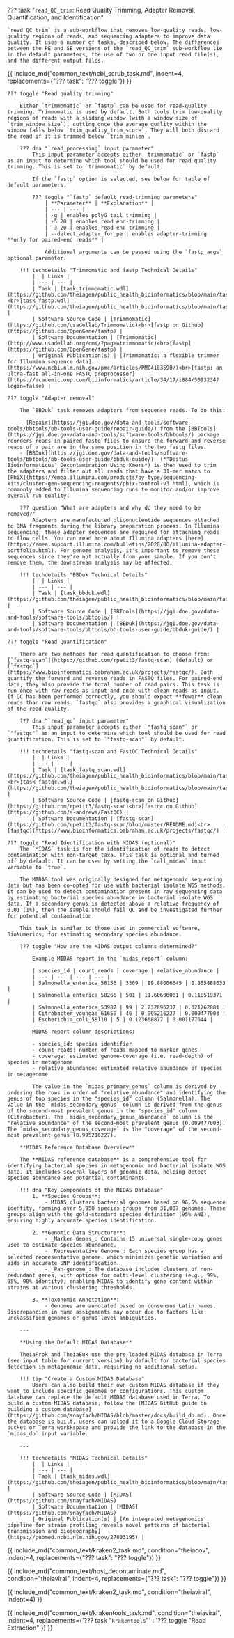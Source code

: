 ??? task "`read_QC_trim`: Read Quality Trimming, Adapter Removal, Quantification, and Identification"

    `read_QC_trim` is a sub-workflow that removes low-quality reads, low-quality regions of reads, and sequencing adapters to improve data quality. It uses a number of tasks, described below. The differences between the PE and SE versions of the `read_QC_trim` sub-workflow lie in the default parameters, the use of two or one input read file(s), and the different output files.

<!-- if: theiacov|freyja|theiaviral -->
{{ include_md("common_text/ncbi_scrub_task.md", indent=4, replacements={"??? task": "??? toggle"}) }}
<!-- endif -->

    ??? toggle "Read quality trimming"

        Either `trimmomatic` or `fastp` can be used for read-quality trimming. Trimmomatic is used by default. Both tools trim low-quality regions of reads with a sliding window (with a window size of `trim_window_size`), cutting once the average quality within the window falls below `trim_quality_trim_score`. They will both discard the read if it is trimmed below `trim_minlen`. 

        ??? dna "`read_processing` input parameter"
            This input parameter accepts either `trimmomatic` or `fastp` as an input to determine which tool should be used for read quality trimming. This is set to `trimmomatic` by default.

            If the `fastp` option is selected, see below for table of default parameters.

            ??? toggle "`fastp` default read-trimming parameters"
                | **Parameter** | **Explanation** |
                | --- | --- |
                | -g | enables polyG tail trimming |
                | -5 20 | enables read end-trimming |
                | -3 20 | enables read end-trimming |
                | --detect_adapter_for_pe | enables adapter-trimming **only for paired-end reads** |

                Additional arguments can be passed using the `fastp_args` optional parameter.

        !!! techdetails "Trimmomatic and fastp Technical Details"
            |  | Links |
            | --- | --- |
            | Task | [task_trimmomatic.wdl](https://github.com/theiagen/public_health_bioinformatics/blob/main/tasks/quality_control/read_filtering/task_trimmomatic.wdl)<br>[task_fastp.wdl](https://github.com/theiagen/public_health_bioinformatics/blob/main/tasks/quality_control/read_filtering/task_fastp.wdl) |
            | Software Source Code | [Trimmomatic](https://github.com/usadellab/Trimmomatic)<br>[fastp on Github](https://github.com/OpenGene/fastp) |
            | Software Documentation | [Trimmomatic](http://www.usadellab.org/cms/?page=trimmomatic)<br>[fastp](https://github.com/OpenGene/fastp) |
            | Original Publication(s) | [Trimmomatic: a flexible trimmer for Illumina sequence data](https://www.ncbi.nlm.nih.gov/pmc/articles/PMC4103590/)<br>[fastp: an ultra-fast all-in-one FASTQ preprocessor](https://academic.oup.com/bioinformatics/article/34/17/i884/5093234?login=false) |

    ??? toggle "Adapter removal"

        The `BBDuk` task removes adapters from sequence reads. To do this:

        - [Repair](https://jgi.doe.gov/data-and-tools/software-tools/bbtools/bb-tools-user-guide/repair-guide/) from the [BBTools](https://jgi.doe.gov/data-and-tools/software-tools/bbtools/) package reorders reads in paired fastq files to ensure the forward and reverse reads of a pair are in the same position in the two fastq files.
        - [BBDuk](https://jgi.doe.gov/data-and-tools/software-tools/bbtools/bb-tools-user-guide/bbduk-guide/)  (*"Bestus Bioinformaticus" Decontamination Using Kmers*) is then used to trim the adapters and filter out all reads that have a 31-mer match to [PhiX](https://emea.illumina.com/products/by-type/sequencing-kits/cluster-gen-sequencing-reagents/phix-control-v3.html), which is commonly added to Illumina sequencing runs to monitor and/or improve overall run quality.

        ??? question "What are adapters and why do they need to be removed?"
            Adapters are manufactured oligonucleotide sequences attached to DNA fragments during the library preparation process. In Illumina sequencing, these adapter sequences are required for attaching reads to flow cells. You can read more about Illumina adapters [here](https://emea.support.illumina.com/bulletins/2020/06/illumina-adapter-portfolio.html). For genome analysis, it's important to remove these sequences since they're not actually from your sample. If you don't remove them, the downstream analysis may be affected.

        !!! techdetails "BBDuk Technical Details"
            |  | Links |
            | --- | --- |
            | Task | [task_bbduk.wdl](https://github.com/theiagen/public_health_bioinformatics/blob/main/tasks/quality_control/read_filtering/task_bbduk.wdl) |
            | Software Source Code | [BBTools](https://jgi.doe.gov/data-and-tools/software-tools/bbtools/) |
            | Software Documentation | [BBDuk](https://jgi.doe.gov/data-and-tools/software-tools/bbtools/bb-tools-user-guide/bbduk-guide/) |
        
    ??? toggle "Read Quantification"

        There are two methods for read quantification to choose from: [`fastq-scan`](https://github.com/rpetit3/fastq-scan) (default) or [`fastqc`](https://www.bioinformatics.babraham.ac.uk/projects/fastqc/). Both quantify the forward and reverse reads in FASTQ files. For paired-end data, they also provide the total number of read pairs. This task is run once with raw reads as input and once with clean reads as input. If QC has been performed correctly, you should expect **fewer** clean reads than raw reads. `fastqc` also provides a graphical visualization of the read quality.

        ??? dna "`read_qc` input parameter"
            This input parameter accepts either `"fastq_scan"` or `"fastqc"` as an input to determine which tool should be used for read quantification. This is set to `"fastq-scan"` by default.

        !!! techdetails "fastq-scan and FastQC Technical Details"
            |  | Links |
            | --- | --- |
            | Task | [task_fastq_scan.wdl](https://github.com/theiagen/public_health_bioinformatics/blob/main/tasks/quality_control/basic_statistics/task_fastq_scan.wdl)<br>[task_fastqc.wdl](https://github.com/theiagen/public_health_bioinformatics/blob/main/tasks/quality_control/basic_statistics/task_fastqc.wdl") |
            | Software Source Code | [fastq-scan on Github](https://github.com/rpetit3/fastq-scan)<br>[fastqc on Github](https://github.com/s-andrews/FastQC) |
            | Software Documentation | [fastq-scan](https://github.com/rpetit3/fastq-scan/blob/master/README.md)<br>[fastqc](https://www.bioinformatics.babraham.ac.uk/projects/fastqc/) |

<!-- if: theiaprok|theiameta -->
    ??? toggle "Read Identification with MIDAS (optional)"
        The `MIDAS` task is for the identification of reads to detect contamination with non-target taxa. This task is optional and turned off by default. It can be used by setting the `call_midas` input variable to `true`.

        The MIDAS tool was originally designed for metagenomic sequencing data but has been co-opted for use with bacterial isolate WGS methods. It can be used to detect contamination present in raw sequencing data by estimating bacterial species abundance in bacterial isolate WGS data. If a secondary genus is detected above a relative frequency of 0.01 (1%), then the sample should fail QC and be investigated further for potential contamination.

        This task is similar to those used in commercial software, BioNumerics, for estimating secondary species abundance.

        ??? toggle "How are the MIDAS output columns determined?"
            
            Example MIDAS report in the `midas_report` column:
            
            | species_id | count_reads | coverage | relative_abundance |
            | --- | --- | --- | --- |
            | Salmonella_enterica_58156 | 3309 | 89.88006645 | 0.855888033 |
            | Salmonella_enterica_58266 | 501 | 11.60606061 | 0.110519371 |
            | Salmonella_enterica_53987 | 99 | 2.232896237 | 0.021262881 |
            | Citrobacter_youngae_61659 | 46 | 0.995216227 | 0.009477003 |
            | Escherichia_coli_58110 | 5 | 0.123668877 | 0.001177644 |
            
            MIDAS report column descriptions:
            
            - species_id: species identifier
            - count_reads: number of reads mapped to marker genes
            - coverage: estimated genome-coverage (i.e. read-depth) of species in metagenome
            - relative_abundance: estimated relative abundance of species in metagenome
            
            The value in the `midas_primary_genus` column is derived by ordering the rows in order of "relative_abundance" and identifying the genus of top species in the "species_id" column (Salmonella). The value in the `midas_secondary_genus` column is derived from the genus of the second-most prevalent genus in the "species_id" column (Citrobacter). The `midas_secondary_genus_abundance` column is the "relative_abundance" of the second-most prevalent genus (0.009477003). The `midas_secondary_genus_coverage` is the "coverage" of the second-most prevalent genus (0.995216227).

        **MIDAS Reference Database Overview**

        The **MIDAS reference database** is a comprehensive tool for identifying bacterial species in metagenomic and bacterial isolate WGS data. It includes several layers of genomic data, helping detect species abundance and potential contaminants.

        !!! dna "Key Components of the MIDAS Database"
            1. **Species Groups**: 
                - MIDAS clusters bacterial genomes based on 96.5% sequence identity, forming over 5,950 species groups from 31,007 genomes. These groups align with the gold-standard species definition (95% ANI), ensuring highly accurate species identification.

            2. **Genomic Data Structure**:
                - _Marker Genes_: Contains 15 universal single-copy genes used to estimate species abundance.
                - _Representative Genome_: Each species group has a selected representative genome, which minimizes genetic variation and aids in accurate SNP identification.
                - _Pan-genome_: The database includes clusters of non-redundant genes, with options for multi-level clustering (e.g., 99%, 95%, 90% identity), enabling MIDAS to identify gene content within strains at various clustering thresholds.

            3. **Taxonomic Annotation**: 
                - Genomes are annotated based on consensus Latin names. Discrepancies in name assignments may occur due to factors like unclassified genomes or genus-level ambiguities.

        ---

        **Using the Default MIDAS Database**

        TheiaProk and TheiaEuk use the pre-loaded MIDAS database in Terra (see input table for current version) by default for bacterial species detection in metagenomic data, requiring no additional setup.

        !!! tip "Create a Custom MIDAS Database"
            Users can also build their own custom MIDAS database if they want to include specific genomes or configurations. This custom database can replace the default MIDAS database used in Terra. To build a custom MIDAS database, follow the [MIDAS GitHub guide on building a custom database](https://github.com/snayfach/MIDAS/blob/master/docs/build_db.md). Once the database is built, users can upload it to a Google Cloud Storage bucket or Terra workkspace and provide the link to the database in the `midas_db` input variable.

        ---

        !!! techdetails "MIDAS Technical Details"
            |  | Links |
            | --- | --- |
            | Task | [task_midas.wdl](https://github.com/theiagen/public_health_bioinformatics/blob/main/tasks/taxon_id/contamination/task_midas.wdl) |
            | Software Source Code | [MIDAS](https://github.com/snayfach/MIDAS)
            | Software Documentation | [MIDAS](https://github.com/snayfach/MIDAS)
            | Original Publication(s) | [An integrated metagenomics pipeline for strain profiling reveals novel patterns of bacterial transmission and biogeography](https://pubmed.ncbi.nlm.nih.gov/27803195) |

<!-- endif -->
<!-- if: theiacov -->
{{ include_md("common_text/kraken2_task.md", condition="theiacov", indent=4, replacements={"??? task": "??? toggle"}) }}
<!-- endif -->

<!-- if: theiaviral -->
{{ include_md("common_text/host_decontaminate.md", condition="theiaviral", indent=4, replacements={"??? task": "??? toggle"}) }}

{{ include_md("common_text/kraken2_task.md", condition="theiaviral", indent=4) }}

{{ include_md("common_text/krakentools_task.md", condition="theiaviral", indent=4, replacements={'??? task "`krakentools`"' : '??? toggle "Read Extraction"'}) }}
<!-- endif -->
